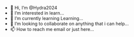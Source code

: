- 👋 Hi, I’m @Hydra2024
- 👀 I’m interested in learn...
- 🌱 I’m currently learning Learning...
- 💞️ I’m looking to collaborate on anything that i can help...
- 📫 How to reach me email or just here...

<!---
Hydra2024/Hydra2024 is a ✨ special ✨ repository because its `README.md` (this file) appears on your GitHub profile.
You can click the Preview link to take a look at your changes.
--->
